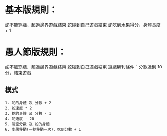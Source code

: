 
# 基本版規則：
蛇不能穿牆，超過邊界遊戲結束
蛇碰到自己遊戲結束
蛇吃到水果得分，身體長度 + 1

# 愚人節版規則：
蛇不能穿牆，超過邊界遊戲結束
蛇碰到自己遊戲結束
遊戲勝利條件：分數達到 10 分，結束遊戲

## 模式
    1. 蛇的身體 及 分數 + 2
    2. 蛇速度 * 2
    3. 蛇的身體 及 分數 - 1
    4. 蛇速度 - 20
    5. 清空分數 及 蛇的身體
    6. 水果移動(一秒移動一次)，吃到分數 + 1